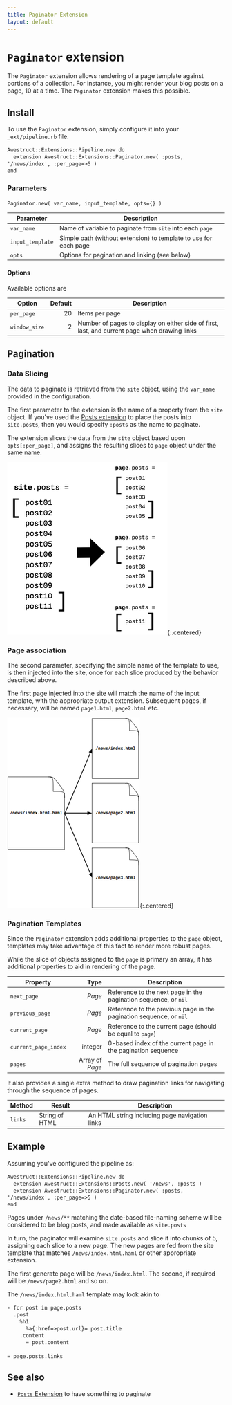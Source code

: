 ```yaml
---
title: Paginator Extension
layout: default
---
```


# `Paginator` extension

The `Paginator` extension allows rendering of a page template against
portions of a collection.  For instance, you might render your blog
posts on a page, 10 at a time.  The `Paginator` extension makes this possible.

## Install

To use the `Paginator` extension, simply configure it into your `_ext/pipeline.rb`
file.
    
    Awestruct::Extensions::Pipeline.new do
      extension Awestruct::Extensions::Paginator.new( :posts, '/news/index', :per_page=>5 )
    end

### Parameters

    Paginator.new( var_name, input_template, opts={} )

Parameter | Description |
----------|-------------|
`var_name` | Name of variable to paginate from `site` into each `page` |
`input_template` | Simple path (without extension) to template  to use for each page |
`opts`  | Options for pagination and linking (see below) |

#### Options

Available options are

Option | Default | Description |
-------|--------:|-------------|
`per_page` | 20 | Items per page |
`window_size` | 2 | Number of pages to display on either side of first, last, and current page when drawing links |

## Pagination

### Data Slicing

The data to paginate is retrieved from the `site` object, using the `var_name`
provided in the configuration.  

The first parameter to the extension is the name of a property from the
`site` object.  If you've used the [Posts extension](/extensions/posts) 
to place the posts into `site.posts`, then you would specify `:posts`
as the name to paginate.

The extension slices the data from the `site` object based upon `opts[:per_page]`,
and assigns the resulting slices to `page` object under the same name.

![Slicing](/images/paginator.png){:.centered}

### Page association

The second parameter, specifying the simple name of the template to use,
is then injected into the site, once for each slice produced by the 
behavior described above.

The first page injected into the site will match the name of the input
template, with the appropriate output extension.  Subsequent pages, 
if necessary, will be named `page1.html`, `page2.html` etc.

![Slicing](/images/pagination_template.png){:.centered}

### Pagination Templates

Since the `Paginator` extension adds additional properties to the `page`
object, templates may take advantage of this fact to render more robust
pages.

While the slice of objects assigned to the `page` is primary an array,
it has additional properties to aid in rendering of the page.

Property | Type | Description |
---------|-----:|-------------|
`next_page` | *Page* | Reference to the next page in the pagination sequence, or `nil` |
`previous_page` | *Page* | Reference to the previous page in the pagination sequence, or `nil` |
`current_page` | *Page* | Reference to the current page (should be equal to `page`) |
`current_page_index` | integer | 0-based index of the current page in the pagination sequence |
`pages` | Array of *Page* | The full sequence of pagination pages |

It also provides a single extra method to draw pagination links for navigating
through the sequence of pages.

Method | Result | Description |
-------|--------|-------------|
`links` | String of HTML | An HTML string including page navigation links |

## Example

Assuming you've configured the pipeline as:

    Awestruct::Extensions::Pipeline.new do
      extension Awestruct::Extensions::Posts.new( '/news', :posts )
      extension Awestruct::Extensions::Paginator.new( :posts, '/news/index', :per_page=>5 )
    end

Pages under `/news/**` matching the date-based file-naming scheme will be considered
to be blog posts, and made available as `site.posts`

In turn, the paginator will examine `site.posts` and slice it into chunks of 5,
assigning each slice to a new page.  The new pages are fed from the site template
that matches `/news/index.html.haml` or other appropriate extension.

The first generate page will be `/news/index.html`.  The second, if required will
 be `/news/page2.html` and so on.

The `/news/index.html.haml` template may look akin to

    - for post in page.posts
      .post
        %h1
          %a{:href=>post.url}= post.title
        .content
          = post.content

    = page.posts.links

## See also

* [`Posts` Extension](/extensions/posts/) to have something to paginate
      









